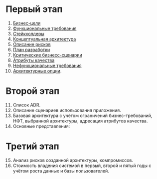 # Первый этап
1.	[Бизнес-цели](01_businessGoals.md "Детализация и чёткое прописывание бизнес-целей")
2.	[Функциональные требования](02_funcRequirements.md "Анализ и список функциональных требований")
3.	[Стейкхолдеры](03_stakHolders.md "Анализ стейкхолдеров и их интересов")
4.	[Концептуальная архитектура](04_firsrArc.md "Разработка концептуальной архитектуры")
5.	[Описание рисков](05_risks.md "Описание рисков реализации (бизнес и технические)")
6.	[План разработки](06_wayToBuild.md "План поэтапной разработки и расширения системы, анализ критически важных компонентов") 
7.	[Критические бизнесс-сценарии](07_critBuisnessWays.md "Выделение критических бизнес-сценариев")
8.	[Атрибуты качества](08_attrQuality.md "Атрибуты качества (выделить основные, например: наблюдаемость)")
9.	[Нефункциональные требования](09_unfuncRequirements.md "Анализ и список нефункциональных требований")
10.	[Архитектурные опции](10_arcOptions.md "Анализ и описание архитектурных опций и обоснование выбора"). 

# Второй этап
11.	Список ADR. 
12.	Описание сценариев использования приложения. 
13.	Базовая архитектура с учётом ограничений бизнес-требований, НФТ, выбранной архитектуры, адресация атрибутов качества.
14.	Основные представления: 

# Третий этап
15.	Анализ рисков созданной архитектуры, компромиссов.
16.	Стоимость владения системой в первый, второй и пятый годы с учётом роста данных и базы пользователей. 
